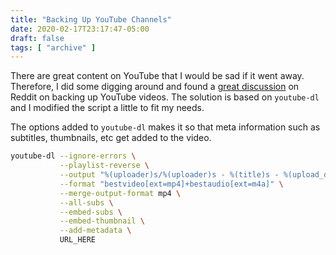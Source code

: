```yaml
---
title: "Backing Up YouTube Channels"
date: 2020-02-17T23:17:47-05:00
draft: false
tags: [ "archive" ]
---
```


There are great content on YouTube that I would be sad if it went away. Therefore, I did some digging around and found a [great discussion](https://www.reddit.com/r/DataHoarder/comments/863aid/what_is_your_method_of_viewing_youtubedl_backed/dw25vnm/) on Reddit on backing up YouTube videos. The solution is based on `youtube-dl` and I modified the script a little to fit my needs. 

The options added to `youtube-dl` makes it so that meta information such as subtitles, thumbnails, etc get added to the video. 

```bash
youtube-dl --ignore-errors \
           --playlist-reverse \
           --output "%(uploader)s/%(uploader)s - %(title)s - %(upload_date)s.%(ext)s" \
           --format "bestvideo[ext=mp4]+bestaudio[ext=m4a]" \
           --merge-output-format mp4 \
           --all-subs \
           --embed-subs \
           --embed-thumbnail \
           --add-metadata \
           URL_HERE
```

